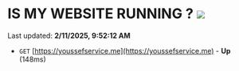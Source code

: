 # IS MY WEBSITE RUNNING ? [![](https://img.shields.io/static/v1?label=Sponsor&message=%E2%9D%A4&logo=GitHub&color=%23fe8e86)](https://github.com/sponsors/Youssef-Lehmam)

Last updated: **2/11/2025, 9:52:12 AM**

- `GET` [https://youssefservice.me](https://youssefservice.me) - **Up** (148ms)
